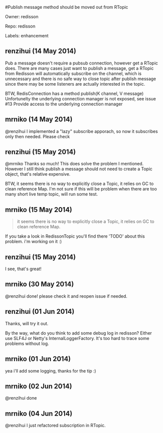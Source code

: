 #Publish message method should be moved out from RTopic

Owner: redisson

Repo: redisson

Labels: enhancement 

## renzihui (14 May 2014)

Pub a message doesn't require a pubsub connection, however get a RTopic does. There are many cases just want to publish a message, get a RTopic from Redisson will automatically subscribe on the channel, which is unnecessary and there is no safe way to close topic after publish message since there may be some listeners are actually interested in the topic.

BTW, RedisConnection has a method  publish(K channel, V message) 
Unfortunelty the underlying connection manager is not exposed, see issue #13
Provide access to the underlying connection manager


## mrniko (14 May 2014)

@renzihui I implemented a "lazy" subscribe apporach, so now it subscribes only then needed. Please check


## renzihui (15 May 2014)

@mrniko 
Thanks so much! This does solve the problem I mentioned. However I still think publish a message should not need to create a Topic object, that's relative expensive.

BTW, it seems there is no way to explicitly close a Topic, it relies on GC to clean reference Map. I'm not sure if this will be problem when there are too many short live temp topic, will run some test.  


## mrniko (15 May 2014)

> it seems there is no way to explicitly close a Topic, it relies on GC to clean reference Map.

If you take a look in RedissonTopic you'll find there 'TODO' about this problem. i'm working on it :)


## renzihui (15 May 2014)

I see, that's great!


## mrniko (30 May 2014)

@renzihui done! please check it and reopen issue if needed.


## renzihui (01 Jun 2014)

Thanks, will try it out.

By the way, what do you think to add some debug log in redisson? Either use SLF4J or Netty's InternalLoggerFactory. It's too hard to trace some problems without log.


## mrniko (01 Jun 2014)

yea i'll add some logging, thanks for the tip :)


## mrniko (02 Jun 2014)

@renzihui done


## mrniko (04 Jun 2014)

@renzihui I just refactored subscription in RTopic.


